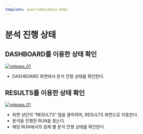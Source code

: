 ```yaml
---
template: overrides/main.html
---
```


# 분석 진행 상태

## DASHBOARD를 이용한 상태 확인


[![release_01][1]][1]

  [1]: ../../../assets/screenshots/f_03_01.png  

- DASHBOARD 화면에서 분석 진행 상태를 확인한다.

## RESULTS를 이용한 상태 확인

[![release_01][3]][3]

  [3]: ../../../assets/screenshots/f_03_02.png 


- 화면 상단의 “RESULTS” 탭을 클릭하여, RESULTS 화면으로 이동한다.
- 분석을 진행한 RUN을 찾는다.
- 해당 RUN에서의 검체 별 분석 진행 상태를 확인한다.